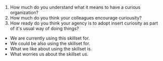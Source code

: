 1. How much do you understand what it means to have a curious organization? 
1. How much do you think your colleagues encourage curiousity? 
1. How ready do you think your agency is to adopt insert curiosity as part of it's usual way of doing things? 

- We are currently using this skillset for.
- We could be also using the skillset for. 
- What we like about using the skillset is. 
- What worries us about the skillset us. 

